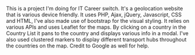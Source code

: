 This is a project I'm doing for IT Career switch. It's a geolocation website that is various device friendly. It uses PHP, Ajax, jQuery, Javascript, CSS and HTML, I've also made use of bootstrap for the visual styling. It relies on various APIs and uses Leaflet for the maps. By clicking on a country in the Country List it pans to the country and displays various info in a modal. I've also used clustered markers to display different transport hubs throughout the countries on the map. Credit to Google as well for help.
